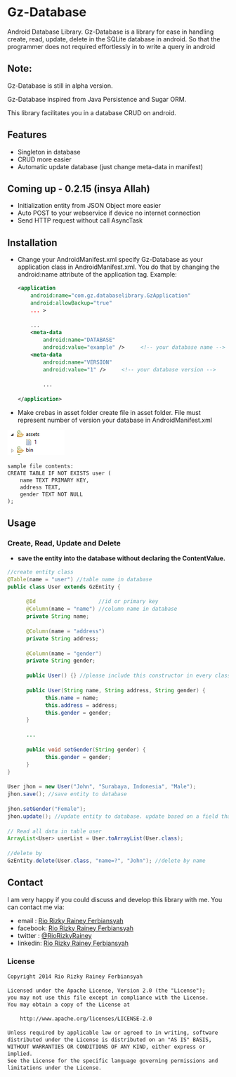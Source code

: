 Gz-Database
===========

Android Database Library.
Gz-Database is a library for ease in handling create, read, update, delete in the SQLite database in android. So that the programmer does not required effortlessly in to write a query in android

## Note:
Gz-Database is still in alpha version.

Gz-Database inspired from Java Persistence and Sugar ORM.

This library facilitates you in a database CRUD on android.

## Features
 * Singleton in database
 * CRUD more easier
 * Automatic update database (just change meta-data in manifest)
 
## Coming up - 0.2.15 (insya Allah)
 * Initialization entity from JSON Object more easier
 * Auto POST to your webservice if device no internet connection 
 * Send HTTP request without call AsyncTask
 
## Installation
 * Change your AndroidManifest.xml
 specify Gz-Database as your application class in AndroidManifest.xml. You do that by changing the android:name attribute of the application tag.
    Example:
    ``` xml
    <application
        android:name="com.gz.databaselibrary.GzApplication"
        android:allowBackup="true"
        ... >
        
        ...
        <meta-data
            android:name="DATABASE"
            android:value="example" />     <!-- your database name -->
        <meta-data
            android:name="VERSION"
            android:value="1" />     <!-- your database version -->
            
            ...
        
    </application>
    ```
 * Make crebas in asset folder
create file in asset folder. File must represent number of version your database in AndroidManifest.xml

![asset](https://github.com/RioRizkyRainey/Gz-Database/blob/master/wiki/asset.PNG)

    sample file contents:
    CREATE TABLE IF NOT EXISTS user (
        name TEXT PRIMARY KEY,
        address TEXT,
        gender TEXT NOT NULL
    );
  
## Usage
### Create, Read, Update and Delete
 * **save the entity into the database without declaring the ContentValue.**
``` java
//create entity class
@Table(name = "user") //table name in database
public class User extends GzEntity {
      
      @Id                    //id or primary key
      @Column(name = "name") //column name in database
      private String name;
      
      @Column(name = "address")
      private String address;
      
      @Column(name = "gender")
      private String gender;
      
      public User() {} //please include this constructor in every class entity
      
      public User(String name, String address, String gender) {
            this.name = name;
            this.address = address;
            this.gender = gender;
      }
      
      ...
      
      public void setGender(String gender) {
            this.gender = gender;
      }
}

User jhon = new User("John", "Surabaya, Indonesia", "Male");
jhon.save(); //save entity to database

jhon.setGender("Female");
jhon.update(); //update entity to database. update based on a field that contains annotation @Id

// Read all data in table user
ArrayList<User> userList = User.toArrayList(User.class);

//delete by
GzEntity.delete(User.class, "name=?", "John"); //delete by name
```

## Contact
I am very happy if you could discuss and develop this library with me.
You can contact me via:
 * email   : [Rio Rizky Rainey Ferbiansyah](mailto:rizkyrainey@gmail.com)
 * facebook: [Rio Rizky Rainey Ferbiansyah](https://facebook.com/RioRizkyRainey)
 * twitter : [@RioRizkyRainey](https://twitter.com/RioRizkyRainey)
 * linkedin: [Rio Rizky Rainey Ferbiansyah](http://id.linkedin.com/pub/rio-rizky-rainey-ferbiansyah/aa/135/703/)

### License
    Copyright 2014 Rio Rizky Rainey Ferbiansyah
    
    Licensed under the Apache License, Version 2.0 (the "License");
    you may not use this file except in compliance with the License.
    You may obtain a copy of the License at
    
        http://www.apache.org/licenses/LICENSE-2.0
    
    Unless required by applicable law or agreed to in writing, software
    distributed under the License is distributed on an "AS IS" BASIS,
    WITHOUT WARRANTIES OR CONDITIONS OF ANY KIND, either express or implied.
    See the License for the specific language governing permissions and
    limitations under the License.
